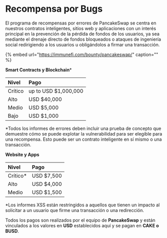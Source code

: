 # Recompensa por Bugs

El programa de recompensas por errores de PancakeSwap se centra en nuestros contratos inteligentes, sitios web y aplicaciones con un interés principal en la prevención de la pérdida de fondos de los usuarios, ya sea mediante el drenaje directo de fondos bloqueados o ataques de ingeniería social redirigiendo a los usuarios u obligándolos a firmar una transacción.

{% embed url="https://immunefi.com/bounty/pancakeswap/" caption="" %}

**Smart Contracts y Blockchain**\*

| Nivel | Pago |
| :--- | :--- |
| Crítico | up to USD $1,000,000 |
| Alto | USD $40,000 |
| Medio | USD $5,000 |
| Bajo | USD $1,000 |

\*Todos los informes de errores deben incluir una prueba de concepto que demuestre cómo se puede explotar la vulnerabilidad para ser elegible para una recompensa. Esto puede ser un contrato inteligente en sí mismo o una transacción.

**Website y Apps**

| Nivel | Pago |
| :--- | :--- |
| Crítico\* | USD $7,500 |
| Alto | USD $4,000 |
| Medio | USD $1,500 |

\*Los informes XSS están restringidos a aquellos que tienen un impacto al solicitar a un usuario que firme una transacción o una redirección.

Todos los pagos son realizados por el equipo de **PancakeSwap** y están vinculados a los valores en **USD** establecidos aquí y se pagan en **CAKE o BUSD**.

